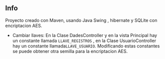 
## Info

Proyecto creado con Maven, usando Java Swing , hibernate y SQLite con encriptacion AES.

- Cambiar llaves: En la Clase DadesController y en la vista Principal hay un constante llamada `LLAVE_REGISTROS` , en la Clase UsuarioController hay un constante llamada`LLAVE_USUARIO`. 
  Modificando estas constantes se puede obtener otra semilla para la encriptacion AES.
  


